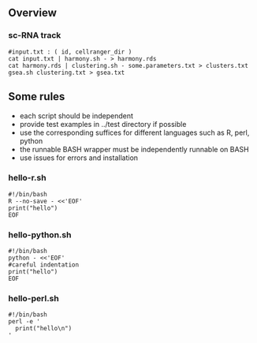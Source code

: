 ## Overview
### sc-RNA track
```
#input.txt : ( id, cellranger_dir )
cat input.txt | harmony.sh - > harmony.rds
cat harmony.rds | clustering.sh - some.parameters.txt > clusters.txt 
gsea.sh clustering.txt > gsea.txt
```

## Some rules
- each script should be independent 
- provide test examples in ../test directory if possible
- use the corresponding suffices for different languages such as R, perl, python
- the runnable BASH wrapper must be independently runnable on BASH
- use issues for errors and installation  

### hello-r.sh
``` 
#!/bin/bash
R --no-save - <<'EOF'
print("hello")
EOF
```
### hello-python.sh
```
#!/bin/bash
python - <<'EOF'
#careful indentation
print("hello")
EOF
```
### hello-perl.sh
```
#!/bin/bash
perl -e '
  print("hello\n")
'
```
